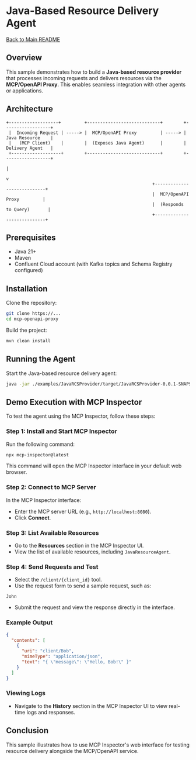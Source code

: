 # Java-Based Resource Delivery Agent

[Back to Main README](../../README.md)

## Overview

This sample demonstrates how to build a **Java-based resource provider** that processes incoming requests and delivers
resources via the **MCP/OpenAPI Proxy**. This enables seamless integration with other agents or applications.

## Architecture

```
+-------------------+         +----------------------------+        +------------------+
 |  Incoming Request | -----> |  MCP/OpenAPI Proxy         | -----> | Java Resource    |
 |   (MCP Client)    |        |  (Exposes Java Agent)      |        | Delivery Agent   |
 +-------------------+        +----------------------------+        +------------------+
                                                                        |
                                                                        v
                                                        +----------------------------+
                                                        |  MCP/OpenAPI Proxy         |
                                                        |  (Responds to Query)       |
                                                        +----------------------------+
```

## Prerequisites

- Java 21+
- Maven
- Confluent Cloud account (with Kafka topics and Schema Registry configured)

## Installation

Clone the repository:

```sh
git clone https://...
cd mcp-openapi-proxy
```

Build the project:

```sh
mvn clean install
```

## Running the Agent

Start the Java-based resource delivery agent:

```sh
java -jar ./examples/JavaRCSProvider/target/JavaRCSProvider-0.0.1-SNAPSHOT.jar
```

## Demo Execution with MCP Inspector

To test the agent using the MCP Inspector, follow these steps:

### Step 1: Install and Start MCP Inspector

Run the following command:

```sh
npx mcp-inspector@latest
```

This command will open the MCP Inspector interface in your default web browser.

### Step 2: Connect to MCP Server

In the MCP Inspector interface:

- Enter the MCP server URL (e.g., `http://localhost:8080`).
- Click **Connect**.

### Step 3: List Available Resources

- Go to the **Resources** section in the MCP Inspector UI.
- View the list of available resources, including `JavaResourceAgent`.

### Step 4: Send Requests and Test

- Select the `/client/{client_id}` tool.
- Use the request form to send a sample request, such as:

```
John
```

- Submit the request and view the response directly in the interface.

### Example Output

```json
{
  "contents": [
    {
      "uri": "client/Bob",
      "mimeType": "application/json",
      "text": "{ \"message\": \"Hello, Bob!\" }"
    }
  ]
}
```

### Viewing Logs

- Navigate to the **History** section in the MCP Inspector UI to view real-time logs and responses.

## Conclusion

This sample illustrates how to use MCP Inspector's web interface for testing resource delivery alongside the MCP/OpenAPI
service.
